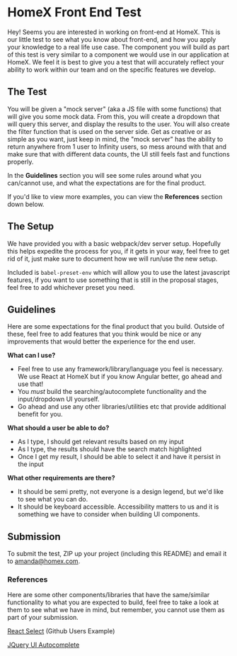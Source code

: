 # HomeX Front End Test

Hey! Seems you are interested in working on front-end at HomeX. This is our little test to see what you know about front-end, and how you apply your knowledge to a real life use case. The component you will build as part of this test is very similar to a component we would use in our application at HomeX. We feel it is best to give you a test that will accurately reflect your ability to work within our team and on the specific features we develop.

## The Test

You will be given a "mock server" (aka a JS file with some functions) that will give you some mock data. From this, you will create a dropdown that will query this server, and display the results to the user. You will also create the filter function that is used on the server side. Get as creative or as simple as you want, just keep in mind, the "mock server" has the ability to return anywhere from 1 user to Infinity users, so mess around with that and make sure that with different data counts, the UI still feels fast and functions properly.

In the **Guidelines** section you will see some rules around what you can/cannot use, and what the expectations are for the final product.

If you'd like to view more examples, you can view the **References** section down below.

## The Setup

We have provided you with a basic webpack/dev server setup. Hopefully this helps expedite the process for you, if it gets in your way, feel free to get rid of it, just make sure to document how we will run/use the new setup.

Included is `babel-preset-env` which will allow you to use the latest javascript features, if you want to use something that is still in the proposal stages, feel free to add whichever preset you need.

## Guidelines

Here are some expectations for the final product that you build. Outside of these, feel free to add features that you think would be nice or any improvements that would better the experience for the end user.

**What can I use?**

- Feel free to use any framework/library/language you feel is necessary. We use React at HomeX but if you know Angular better, go ahead and use that!
- You _must_ build the searching/autocomplete functionality and the input/dropdown UI yourself.
- Go ahead and use any other libraries/utilities etc that provide additional benefit for you.

**What should a user be able to do?**

- As I type, I should get relevant results based on my input
- As I type, the results should have the search match highlighted
- Once I get my result, I should be able to select it and have it persist in the input

**What other requirements are there?**

- It should be semi pretty, not everyone is a design legend, but we'd like to see what you can do.
- It should be keyboard accessible. Accessibility matters to us and it is something we have to consider when building UI components.

## Submission

To submit the test, ZIP up your project (including this README) and email it to [amanda@homex.com](mailto:amanda@homex.com).

### References

Here are some other components/libraries that have the same/similar functionality to what you are expected to build, feel free to take a look at them to see what we have in mind, but remember, you cannot use them as part of your submission.

[React Select](http://jedwatson.github.io/react-select/) (Github Users Example)

[JQuery UI Autocomplete](https://jqueryui.com/autocomplete/)
